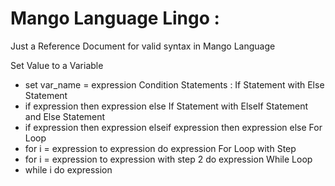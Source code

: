 # Mango Language Lingo :
Just a Reference Document for valid syntax in Mango Language 

Set Value to a Variable 
* set var_name = expression
Condition Statements :
If Statement with Else Statement
* if expression then expression else 
If Statement with ElseIf Statement and Else Statement 
* if expression then expression elseif expression then expression else
For Loop
* for i = expression to expression do expression 
For Loop with Step 
* for i = expression to expression with step 2 do expression 
While Loop
* while i do expression 


